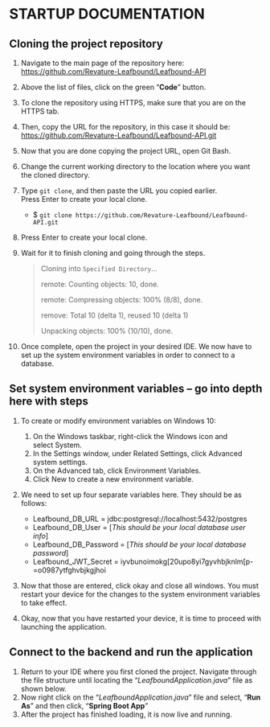 # STARTUP DOCUMENTATION

## Cloning the project repository

1. Navigate to the main page of the repository here: https://github.com/Revature-Leafbound/Leafbound-API
2. Above the list of files, click on the green “**Code**” button.
3. To clone the repository using HTTPS, make sure that you are on the HTTPS tab.
4. Then, copy the URL for the repository, in this case it should be: https://github.com/Revature-Leafbound/Leafbound-API.git
5. Now that you are done copying the project URL, open Git Bash.
6. Change the current working directory to the location where you want the cloned directory.
7. Type `git clone`, and then paste the URL you copied earlier. Press Enter to create your local clone.
   - $ `git clone https://github.com/Revature-Leafbound/Leafbound-API.git`
8. Press Enter to create your local clone.
9. Wait for it to finish cloning and going through the steps.

   > Cloning into `Specified Directory`...
   >
   > remote: Counting objects: 10, done.
   >
   > remote: Compressing objects: 100% (8/8), done.
   >
   > remove: Total 10 (delta 1), reused 10 (delta 1)
   >
   > Unpacking objects: 100% (10/10), done.

10. Once complete, open the project in your desired IDE. We now have to set up the system environment variables in order to connect to a database.

## Set system environment variables – go into depth here with steps

1. To create or modify environment variables on Windows 10:

   1. On the Windows taskbar, right-click the Windows icon and select System.
   2. In the Settings window, under Related Settings, click Advanced system settings.
   3. On the Advanced tab, click Environment Variables.
   4. Click New to create a new environment variable.

2. We need to set up four separate variables here. They should be as follows:

   - Leafbound_DB_URL = jdbc:postgresql://localhost:5432/postgres
   - Leafbound_DB_User = [*This should be your local database user info*]
   - Leafbound_DB_Password = [*This should be your local database password*]
   - Leafbound_JWT_Secret = iyvbunoimokg[20upo8yi7gyvhbjknlm[p-=o0987ytfghvbjkgjhoi

3. Now that those are entered, click okay and close all windows. You must restart your device for the changes to the system environment variables to take effect.
4. Okay, now that you have restarted your device, it is time to proceed with launching the application.

## Connect to the backend and run the application

1. Return to your IDE where you first cloned the project. Navigate through the file structure until locating the “_LeafboundApplication.java_” file as shown below.
2. Now right click on the “_LeafboundApplication.java_” file and select, “**Run As**” and then click, “**Spring Boot App**”
3. After the project has finished loading, it is now live and running.
